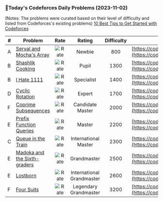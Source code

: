### 🌟Today's Codeforces Daily Problems (2023-11-02)
(Notes: The problems were curated based on their level of difficulty and listed from Codeforces's existing problems)
[10 Best Tips to Get Started with Codeforces](https://github.com/ika9810/Codeforces-Daily-Problems/blob/main/10%20Best%20Tips%20to%20Get%20Started%20with%20Codeforces.md)

| # | Problem | Rate| Rating | Difficulty | Contest |
|---| ----- | :--------: | :----------: | :----------: | ---------- |
|A|[Serval and Mocha's Array](https://codeforces.com/contest/1789/problem/A)|![Rate](https://img.shields.io/badge/Newbie-800-lightgrey)|Newbie|800|[https://codeforces.com/contest/1789](https://codeforces.com/contest/1789)|
|B|[Shashlik Cooking](https://codeforces.com/contest/1040/problem/B)|![Rate](https://img.shields.io/badge/Pupil-1300-brightgreen)|Pupil|1300|[https://codeforces.com/contest/1040](https://codeforces.com/contest/1040)|
|B|[I Hate 1111](https://codeforces.com/contest/1526/problem/B)|![Rate](https://img.shields.io/badge/Specialist-1400-9cf)|Specialist|1400|[https://codeforces.com/contest/1526](https://codeforces.com/contest/1526)|
|D|[Cyclic Rotation](https://codeforces.com/contest/1672/problem/D)|![Rate](https://img.shields.io/badge/Expert-1700-blue)|Expert|1700|[https://codeforces.com/contest/1672](https://codeforces.com/contest/1672)|
|F|[Coprime Subsequences](https://codeforces.com/contest/803/problem/F)|![Rate](https://img.shields.io/badge/Candidate%20Master-2000-blueviolet)|Candidate Master|2000|[https://codeforces.com/contest/803](https://codeforces.com/contest/803)|
|E|[Prefix Function Queries](https://codeforces.com/contest/1721/problem/E)|![Rate](https://img.shields.io/badge/Master-2200-orange)|Master|2200|[https://codeforces.com/contest/1721](https://codeforces.com/contest/1721)|
|C|[Queue in the Train](https://codeforces.com/contest/1239/problem/C)|![Rate](https://img.shields.io/badge/International%20Master-2300-orange)|International Master|2300|[https://codeforces.com/contest/1239](https://codeforces.com/contest/1239)|
|E|[Madoka and the Sixth-graders](https://codeforces.com/contest/1647/problem/E)|![Rate](https://img.shields.io/badge/Grandmaster-2500-red)|Grandmaster|2500|[https://codeforces.com/contest/1647](https://codeforces.com/contest/1647)|
|E|[Lostborn](https://codeforces.com/contest/93/problem/E)|![Rate](https://img.shields.io/badge/International%20Grandmaster-2600-red)|International Grandmaster|2600|[https://codeforces.com/contest/93](https://codeforces.com/contest/93)|
|F|[Four Suits](https://codeforces.com/contest/1861/problem/F)|![Rate](https://img.shields.io/badge/Legendary%20Grandmaster-3200-red)|Legendary Grandmaster|3200|[https://codeforces.com/contest/1861](https://codeforces.com/contest/1861)|
